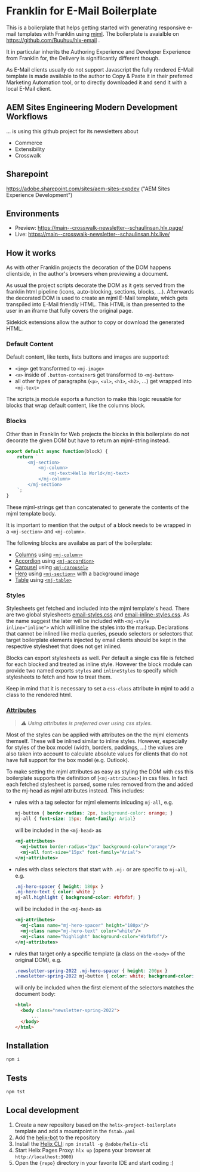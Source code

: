 # Franklin for E-Mail Boilerplate

This is a bolierplate that helps getting started with generating responsive e-mail templates with Franklin using
[mjml](https://mjml.io). The boilerplate is avaialble on https://github.com/Buuhuu/hlx-email .

It in particular inherits the Authoring Experience and Developer Experience from Franklin for, the Delivery is
signifiicantly different though. 

As E-Mail clients usually do not support Javascript the fully rendered E-Mail template is made available to the author
to Copy & Paste it in their preferred Marketing Automation tool, or to directly downloaded it and send it with a local
E-Mail client.

## AEM Sites Engineering Modern Development Workflows

... is using this github project for its newsletters about
- Commerce
- Extensibility
- Crosswalk

## Sharepoint

https://adobe.sharepoint.com/sites/aem-sites-expdev ("AEM Sites Experience Development")

## Environments
- Preview: https://main--crosswalk-newsletter--schaulinsan.hlx.page/
- Live: https://main--crosswalk-newsletter--schaulinsan.hlx.live/

## How it works

As with other Franklin projects the decoration of the DOM happens clientside, in the author's browsers when previewing
a document.

As usual the project scripts decorate the DOM as it gets served from the franklin html pipeline (icons, auto-blocking, 
sections, blocks, ...). Afterwards the decorated DOM is used to create an mjml E-Mail template, which gets transpiled
into E-Mail friendly HTML. This HTML is  than presented to the user in an iframe that fully covers the original page. 

Sidekick extensions allow the author to copy or download the generated HTML.

### Default Content

Default content, like texts, lists buttons and images are supported:

- `<img>` get transformed to `<mj-image>` 
- `<a>` inside of `.button-container`s get transformed to `<mj-button>`
- all other types of paragraphs (`<p>`, `<ul>`, `<h1>`, `<h2>`, ...) get wrapped into `<mj-text>`

The scripts.js module exports a function to make this logic reusable for blocks that wrap default content, like the
columns block.

### Blocks

Other than in Franklin for Web projects the blocks in this boilerplate do not decorate the given DOM but have to return
an mjml-string instead. 

```javascript
export default async function(block) {
    return `
        <mj-section>
            <mj-column>
                <mj-text>Hello World</mj-text>
            </mj-column>
        </mj-section>
    `;
}
```

These mjml-strings get than concatenated to generate the contents of the mjml template body. 

It is important to mention that the output of a block needs to be wrapped in a `<mj-section>` and `<mj-column>`. 

The following blocks are availabe as part of the boilerplate:

- [Columns](blocks/columns) using [`<mj-column>`](https://documentation.mjml.io/#mj-column)
- [Accordion](blocks/accordion) using [`<mj-accordion>`](https://documentation.mjml.io/#mj-accordion)
- [Carousel](blocks/carousel) using [`<mj-carousel>`](https://documentation.mjml.io/#mj-carousel)
- [Hero](blocks/hero) using [`<mj-section>`](https://documentation.mjml.io/#mj-section) with a background image
- [Table](blocks/table) using [`<mj-table>`](https://documentation.mjml.io/#mj-table)

### Styles

Stylesheets get fetched and included into the mjml template's head. There are two global stylesheets 
[email-styles.css](styles/email-styles.css) and [email-inline-styles.css](styles/email-inline-styles.css). As the name
suggest the later will be included with `<mj-style inline="inline">` which will inline the styles into the markup. 
Declarations that cannot be inlined like media queries, pseudo selectors or selectors that target boilerplate elements
injected by email clients should be kept in the respective stylesheet that does not get inlined.

Blocks can export stylesheets as well. Per default a single css file is fetched for each blocked and treated as inline
style. However the block module can provide two named exports `styles` and `inlineStyles` to specify which stylesheets
to fetch and how to treat them.

Keep in mind that it is necessary to set a `css-class` attribute in mjml to add a class to the rendered html. 

### [Attributes](https://documentation.mjml.io/#mj-attributes)

> *⚠️ Using attributes is preferred over using css styles.*

Most of the styles can be applied with attributes on the the mjml elements themself. These will be inlined similar to
inline styles. However, especially for styles of the box model (width, borders, paddings, ...) the values are also 
taken into account to calculate absolute values for clients that do not have full support for the box model (e.g. 
Outlook). 

To make setting the mjml attributes as easy as styling the DOM with css this boilerplate supports the definition of 
[`<mj-attributes>`] in css files. In fact each fetched stylesheet is parsed, some rules removed from the and added
to the mj-head as mjml attributes instead. This includes:

- rules with a tag selector for mjml elements inlcuding `mj-all`, e.g.
  ```css
  mj-button { border-radius: 2px, background-color: orange; }
  mj-all { font-size: 15px; font-family: Arial}
  ```

  will be included in the `<mj-head>` as
  
  ```xml
  <mj-attributes>
    <mj-button border-radius="2px" background-color="orange"/>
    <mj-all font-size="15px" font-family="Arial">
  </mj-attributes>
  ```
- rules with class selectors that start with `.mj-` or are specific to `mj-all`, e.g.
  ```css
  .mj-hero-spacer { height: 180px }
  .mj-hero-text { color: white }
  mj-all.highlight { background-color: #bfbfbf; }
  ```

  will be included in the `<mj-head>` as
  
  ```xml
  <mj-attributes>
    <mj-class name="mj-hero-spacer" height="180px"/>
    <mj-class name="mj-hero-text" color="white"/>
    <mj-class name="highlight" background-color="#bfbfbf"/>
  </mj-attributes>
  ```
- rules that target only a specific template (a class on the `<body>` of the original   DOM), e.g.
  ```css
  .newsletter-spring-2022 .mj-hero-spacer { height: 200px }
  .newsletter-spring-2022 mj-button { color: white; background-color: orange }
  ```

  will only be included when the first element of the selectors matches the document body:
  
  ```html
  <html>
    <body class="newsletter-spring-2022">
        ...
    </body>
  </html>
  ```

## Installation

```sh
npm i
```

## Tests

```sh
npm tst
```

## Local development

1. Create a new repository based on the `helix-project-boilerplate` template and add a mountpoint in the `fstab.yaml`
1. Add the [helix-bot](https://github.com/apps/helix-bot) to the repository
1. Install the [Helix CLI](https://github.com/adobe/helix-cli): `npm install -g @adobe/helix-cli`
1. Start Helix Pages Proxy: `hlx up` (opens your browser at `http://localhost:3000`)
1. Open the `{repo}` directory in your favorite IDE and start coding :)
